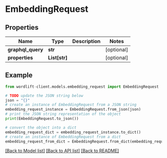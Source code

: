 # EmbeddingRequest


## Properties

Name | Type | Description | Notes
------------ | ------------- | ------------- | -------------
**graphql_query** | **str** |  | [optional] 
**properties** | **List[str]** |  | [optional] 

## Example

```python
from wordlift-client.models.embedding_request import EmbeddingRequest

# TODO update the JSON string below
json = "{}"
# create an instance of EmbeddingRequest from a JSON string
embedding_request_instance = EmbeddingRequest.from_json(json)
# print the JSON string representation of the object
print(EmbeddingRequest.to_json())

# convert the object into a dict
embedding_request_dict = embedding_request_instance.to_dict()
# create an instance of EmbeddingRequest from a dict
embedding_request_from_dict = EmbeddingRequest.from_dict(embedding_request_dict)
```
[[Back to Model list]](../README.md#documentation-for-models) [[Back to API list]](../README.md#documentation-for-api-endpoints) [[Back to README]](../README.md)


